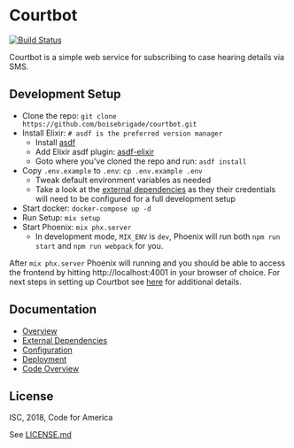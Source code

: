 # Courtbot
[![Build Status](https://travis-ci.org/boisebrigade/courtbot.svg?branch=development)](https://travis-ci.org/boisebrigade/courtbot)

Courtbot is a simple web service for subscribing to case hearing details via SMS.

## Development Setup

- Clone the repo: `git clone https://github.com/boisebrigade/courtbot.git`
- Install Elixir: `# asdf is the preferred version manager`
  - Install [asdf](https://github.com/asdf-vm/asdf#setup)
  - Add Elixir asdf plugin: [asdf-elixir](https://github.com/asdf-vm/asdf-elixir) 
  - Goto where you've cloned the repo and run: `asdf install`
- Copy `.env.example` to `.env`: `cp .env.example .env`
  - Tweak default environment variables as needed
  - Take a look at the [external dependencies](https://github.com/boisebrigade/Courtbot/wiki/External-Dependencies#external-dependencies) as they their credentials will need to be configured for a full development setup 
- Start docker: `docker-compose up -d`
- Run Setup: `mix setup`
- Start Phoenix: `mix phx.server`
  - In development mode, `MIX_ENV` is `dev`, Phoenix will run both `npm run start` and `npm run webpack` for you.

After `mix phx.server` Phoenix will running and you should be able to access the frontend by hitting http://localhost:4001 in your browser of choice. For next steps in setting up Courtbot see [here](https://github.com/boisebrigade/Courtbot/wiki/Configuration) for additional details.

## Documentation
- [Overview](https://github.com/boisebrigade/Courtbot/wiki)
- [External Dependencies](https://github.com/boisebrigade/Courtbot/wiki/External-Dependencies)
- [Configuration](https://github.com/boisebrigade/Courtbot/wiki/Configuration)
- [Deployment](https://github.com/boisebrigade/Courtbot/wiki/Deployment)
- [Code Overview](https://github.com/boisebrigade/Courtbot/wiki/Code-Overview)

## License
ISC, 2018, Code for America

See [LICENSE.md](LICENSE.md)
